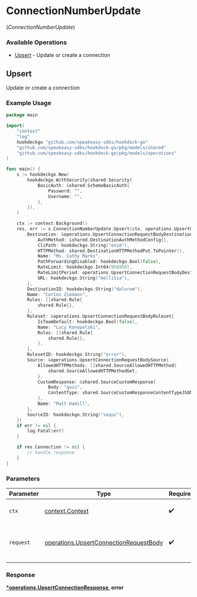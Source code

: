 # ConnectionNumberUpdate
(*ConnectionNumberUpdate*)

### Available Operations

* [Upsert](#upsert) - Update or create a connection

## Upsert

Update or create a connection

### Example Usage

```go
package main

import(
	"context"
	"log"
	hookdeckgo "github.com/speakeasy-sdks/hookdeck-go"
	"github.com/speakeasy-sdks/hookdeck-go/pkg/models/shared"
	"github.com/speakeasy-sdks/hookdeck-go/pkg/models/operations"
)

func main() {
    s := hookdeckgo.New(
        hookdeckgo.WithSecurity(shared.Security{
            BasicAuth: &shared.SchemeBasicAuth{
                Password: "",
                Username: "",
            },
        }),
    )

    ctx := context.Background()
    res, err := s.ConnectionNumberUpdate.Upsert(ctx, operations.UpsertConnectionRequestBody{
        Destination: &operations.UpsertConnectionRequestBodyDestination{
            AuthMethod: &shared.DestinationAuthMethodConfig{},
            CliPath: hookdeckgo.String("enim"),
            HTTPMethod: shared.DestinationHTTPMethodPut.ToPointer(),
            Name: "Ms. Cathy Marks",
            PathForwardingDisabled: hookdeckgo.Bool(false),
            RateLimit: hookdeckgo.Int64(958950),
            RateLimitPeriod: operations.UpsertConnectionRequestBodyDestinationRateLimitPeriodSecond.ToPointer(),
            URL: hookdeckgo.String("mollitia"),
        },
        DestinationID: hookdeckgo.String("dolorem"),
        Name: "Carlos Ziemann",
        Rules: []shared.Rule{
            shared.Rule{},
        },
        Ruleset: &operations.UpsertConnectionRequestBodyRuleset{
            IsTeamDefault: hookdeckgo.Bool(false),
            Name: "Lucy Konopelski",
            Rules: []shared.Rule{
                shared.Rule{},
            },
        },
        RulesetID: hookdeckgo.String("error"),
        Source: &operations.UpsertConnectionRequestBodySource{
            AllowedHTTPMethods: []shared.SourceAllowedHTTPMethod{
                shared.SourceAllowedHTTPMethodGet,
            },
            CustomResponse: &shared.SourceCustomResponse{
                Body: "quis",
                ContentType: shared.SourceCustomResponseContentTypeJSON,
            },
            Name: "Matt Hamill",
        },
        SourceID: hookdeckgo.String("sequi"),
    })
    if err != nil {
        log.Fatal(err)
    }

    if res.Connection != nil {
        // handle response
    }
}
```

### Parameters

| Parameter                                                                                        | Type                                                                                             | Required                                                                                         | Description                                                                                      |
| ------------------------------------------------------------------------------------------------ | ------------------------------------------------------------------------------------------------ | ------------------------------------------------------------------------------------------------ | ------------------------------------------------------------------------------------------------ |
| `ctx`                                                                                            | [context.Context](https://pkg.go.dev/context#Context)                                            | :heavy_check_mark:                                                                               | The context to use for the request.                                                              |
| `request`                                                                                        | [operations.UpsertConnectionRequestBody](../../models/operations/upsertconnectionrequestbody.md) | :heavy_check_mark:                                                                               | The request object to use for the request.                                                       |


### Response

**[*operations.UpsertConnectionResponse](../../models/operations/upsertconnectionresponse.md), error**

